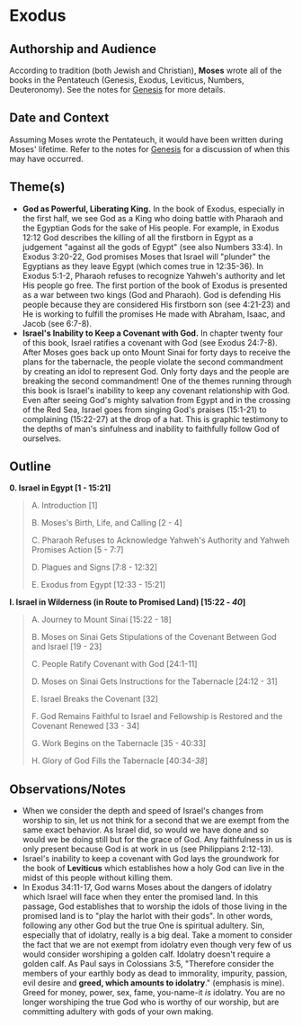 # Exodus

## Authorship and Audience
According to tradition (both Jewish and Christian), **Moses** wrote all of the books in the Pentateuch (Genesis, Exodus, Leviticus, Numbers, Deuteronomy). See the notes for [Genesis](genesis.html) for more details.

## Date and Context
Assuming Moses wrote the Pentateuch, it would have been written during Moses' lifetime. Refer to the notes for [Genesis](genesis.html) for a discussion of when this may have occurred.

## Theme(s)
- **God as Powerful, Liberating King.** In the book of Exodus, especially in the first half, we see God as a King who doing battle with Pharaoh and the Egyptian Gods for the sake of His people. For example, in Exodus 12:12 God describes the killing of all the firstborn in Egypt as a judgement "against all the gods of Egypt" (see also Numbers 33:4). In Exodus 3:20-22, God promises Moses that Israel will "plunder" the Egyptians as they leave Egypt (which comes true in 12:35-36). In Exodus 5:1-2, Pharaoh refuses to recognize Yahweh's authority and let His people go free. The first portion of the book of Exodus is presented as a war between two kings (God and Pharaoh). God is defending His people because they are considered His firstborn son (see 4:21-23) and He is working to fulfill the promises He made with Abraham, Isaac, and Jacob (see 6:7-8).
- **Israel's Inability to Keep a Covenant with God.** In chapter twenty four of this book, Israel ratifies a covenant with God (see Exodus 24:7-8). After Moses goes back up onto Mount Sinai for forty days to receive the plans for the tabernacle, the people violate the second commandment by creating an idol to represent God. Only forty days and the people are breaking the second commandment! One of the themes running through this book is Israel's inability to keep any covenant relationship with God. Even after seeing God's mighty salvation from Egypt and in the crossing of the Red Sea, Israel goes from singing God's praises (15:1-21) to complaining (15:22-27) at the drop of a hat. This is graphic testimony to the depths of man's sinfulness and inability to faithfully follow God of ourselves.

## Outline

**0. Israel in Egypt [1 - 15:21]**

  > A. Introduction [1]
  > 
  > B. Moses's Birth, Life, and Calling [2 - 4]
  > 
  > C. Pharaoh Refuses to Acknowledge Yahweh's Authority and Yahweh Promises Action [5 - 7:7]
  > 
  > D. Plagues and Signs [7:8 - 12:32]
  > 
  > E. Exodus from Egypt [12:33 - 15:21]

**I. Israel in Wilderness (in Route to Promised Land) [15:22 - *40*]**

  > A. Journey to Mount Sinai [15:22 - 18]
  > 
  > B. Moses on Sinai Gets Stipulations of the Covenant Between God and Israel [19 - 23]
  > 
  > C. People Ratify Covenant with God [24:1-11]
  > 
  > D. Moses on Sinai Gets Instructions for the Tabernacle [24:12 - 31]
  > 
  > E. Israel Breaks the Covenant [32]
  > 
  > F. God Remains Faithful to Israel and Fellowship is Restored and the Covenant Renewed [33 - 34]
  > 
  > G. Work Begins on the Tabernacle [35 - 40:33]
  > 
  > H. Glory of God Fills the Tabernacle [40:34-*38*]

## Observations/Notes

- When we consider the depth and speed of Israel's changes from worship to sin, let us not think for a second that we are exempt from the same exact behavior. As Israel did, so would we have done and so would we be doing still but for the grace of God. Any faithfulness in us is only present because God is at work in us (see Philippians 2:12-13).
- Israel's inability to keep a covenant with God lays the groundwork for the book of **Leviticus** which establishes how a holy God can live in the midst of this people without killing them.
- In Exodus 34:11-17, God warns Moses about the dangers of idolatry which Israel will face when they enter the promised land. In this passage, God establishes that to worship the idols of those living in the promised land is to "play the harlot with their gods". In other words, following any other God but the true One is spiritual adultery. Sin, especially that of idolatry, really is a big deal. Take a moment to consider the fact that we are not exempt from idolatry even though very few of us would consider worshiping a golden calf. Idolatry doesn't require a golden calf. As Paul says in Colossians 3:5, "Therefore consider the members of your earthly body as dead to immorality, impurity, passion, evil desire and **greed, which amounts to idolatry**." (emphasis is mine). Greed for money, power, sex, fame, you-name-it *is* idolatry. You are no longer worshiping the true God who is worthy of our worship, but are committing adultery with gods of your own making.
